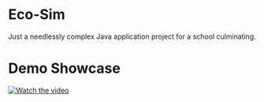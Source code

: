 # Eco-Sim
Just a needlessly complex Java application project for a school culminating.

# Demo Showcase
[![Watch the video](https://drive.google.com/uc?export=view&id=1iwGMobdJyVlb1gntgxAS8BLA_c_KsM-J)](https://drive.google.com/file/d/1zYhXG49GHMNKVyOAMOMbmWzalxpW9zU6/view?usp=sharing)
